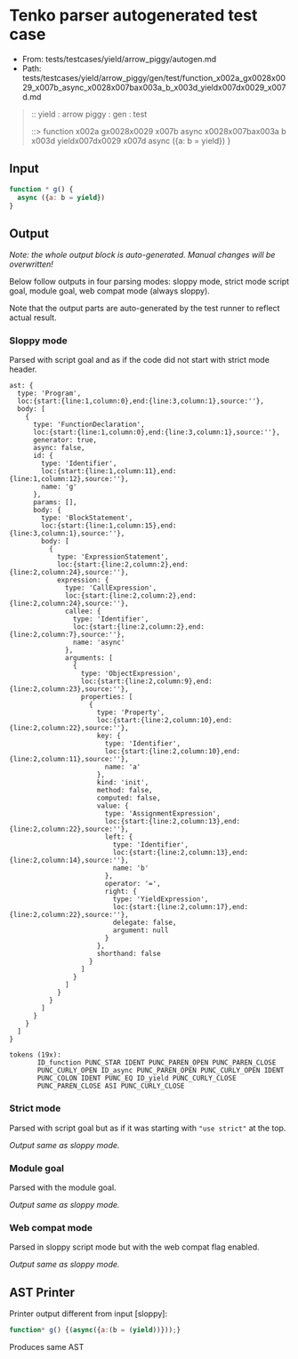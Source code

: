 # Tenko parser autogenerated test case

- From: tests/testcases/yield/arrow_piggy/autogen.md
- Path: tests/testcases/yield/arrow_piggy/gen/test/function_x002a_gx0028x0029_x007b_async_x0028x007bax003a_b_x003d_yieldx007dx0029_x007d.md

> :: yield : arrow piggy : gen : test
>
> ::> function x002a gx0028x0029 x007b async x0028x007bax003a b x003d yieldx007dx0029 x007d
>            async ({a: b = yield})
>          }

## Input


`````js
function * g() {
  async ({a: b = yield})
}
`````

## Output

_Note: the whole output block is auto-generated. Manual changes will be overwritten!_

Below follow outputs in four parsing modes: sloppy mode, strict mode script goal, module goal, web compat mode (always sloppy).

Note that the output parts are auto-generated by the test runner to reflect actual result.

### Sloppy mode

Parsed with script goal and as if the code did not start with strict mode header.

`````
ast: {
  type: 'Program',
  loc:{start:{line:1,column:0},end:{line:3,column:1},source:''},
  body: [
    {
      type: 'FunctionDeclaration',
      loc:{start:{line:1,column:0},end:{line:3,column:1},source:''},
      generator: true,
      async: false,
      id: {
        type: 'Identifier',
        loc:{start:{line:1,column:11},end:{line:1,column:12},source:''},
        name: 'g'
      },
      params: [],
      body: {
        type: 'BlockStatement',
        loc:{start:{line:1,column:15},end:{line:3,column:1},source:''},
        body: [
          {
            type: 'ExpressionStatement',
            loc:{start:{line:2,column:2},end:{line:2,column:24},source:''},
            expression: {
              type: 'CallExpression',
              loc:{start:{line:2,column:2},end:{line:2,column:24},source:''},
              callee: {
                type: 'Identifier',
                loc:{start:{line:2,column:2},end:{line:2,column:7},source:''},
                name: 'async'
              },
              arguments: [
                {
                  type: 'ObjectExpression',
                  loc:{start:{line:2,column:9},end:{line:2,column:23},source:''},
                  properties: [
                    {
                      type: 'Property',
                      loc:{start:{line:2,column:10},end:{line:2,column:22},source:''},
                      key: {
                        type: 'Identifier',
                        loc:{start:{line:2,column:10},end:{line:2,column:11},source:''},
                        name: 'a'
                      },
                      kind: 'init',
                      method: false,
                      computed: false,
                      value: {
                        type: 'AssignmentExpression',
                        loc:{start:{line:2,column:13},end:{line:2,column:22},source:''},
                        left: {
                          type: 'Identifier',
                          loc:{start:{line:2,column:13},end:{line:2,column:14},source:''},
                          name: 'b'
                        },
                        operator: '=',
                        right: {
                          type: 'YieldExpression',
                          loc:{start:{line:2,column:17},end:{line:2,column:22},source:''},
                          delegate: false,
                          argument: null
                        }
                      },
                      shorthand: false
                    }
                  ]
                }
              ]
            }
          }
        ]
      }
    }
  ]
}

tokens (19x):
       ID_function PUNC_STAR IDENT PUNC_PAREN_OPEN PUNC_PAREN_CLOSE
       PUNC_CURLY_OPEN ID_async PUNC_PAREN_OPEN PUNC_CURLY_OPEN IDENT
       PUNC_COLON IDENT PUNC_EQ ID_yield PUNC_CURLY_CLOSE
       PUNC_PAREN_CLOSE ASI PUNC_CURLY_CLOSE
`````

### Strict mode

Parsed with script goal but as if it was starting with `"use strict"` at the top.

_Output same as sloppy mode._

### Module goal

Parsed with the module goal.

_Output same as sloppy mode._

### Web compat mode

Parsed in sloppy script mode but with the web compat flag enabled.

_Output same as sloppy mode._

## AST Printer

Printer output different from input [sloppy]:

````js
function* g() {(async({a:(b = (yield))}));}
````

Produces same AST
